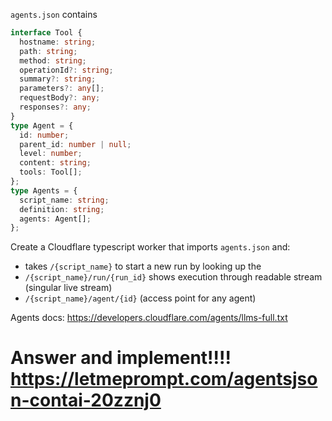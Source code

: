 `agents.json` contains

```ts
interface Tool {
  hostname: string;
  path: string;
  method: string;
  operationId?: string;
  summary?: string;
  parameters?: any[];
  requestBody?: any;
  responses?: any;
}
type Agent = {
  id: number;
  parent_id: number | null;
  level: number;
  content: string;
  tools: Tool[];
};
type Agents = {
  script_name: string;
  definition: string;
  agents: Agent[];
};
```

Create a Cloudflare typescript worker that imports `agents.json` and:

- takes `/{script_name}` to start a new run by looking up the
- `/{script_name}/run/{run_id}` shows execution through readable stream (singular live stream)
- `/{script_name}/agent/{id}` (access point for any agent)

Agents docs: https://developers.cloudflare.com/agents/llms-full.txt

# Answer and implement!!!! https://letmeprompt.com/agentsjson-contai-20zznj0
